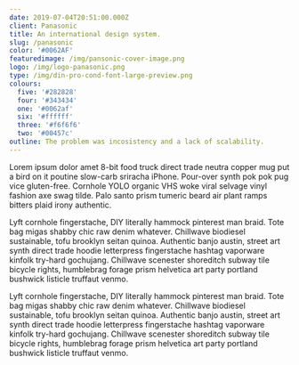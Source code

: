 ```yaml
---
date: 2019-07-04T20:51:00.000Z
client: Panasonic
title: An international design system.
slug: /panasonic
color: '#0062AF'
featuredimage: /img/pansonic-cover-image.png
logo: /img/logo-panasonic.png
type: /img/din-pro-cond-font-large-preview.png
colours:
  five: '#282828'
  four: '#343434'
  one: '#0062af'
  six: '#ffffff'
  three: '#f6f6f6'
  two: '#00457c'
outline: The problem was incosistency and a lack of scalability.
---
```

Lorem ipsum dolor amet 8-bit food truck direct trade neutra copper mug put a bird on it poutine slow-carb sriracha iPhone. Pour-over synth pok pok pug vice gluten-free. Cornhole YOLO organic VHS woke viral selvage vinyl fashion axe swag tilde. Palo santo prism tumeric beard air plant ramps bitters plaid irony authentic.

Lyft cornhole fingerstache, DIY literally hammock pinterest man braid. Tote bag migas shabby chic raw denim whatever. Chillwave biodiesel sustainable, tofu brooklyn seitan quinoa. Authentic banjo austin, street art synth direct trade hoodie letterpress fingerstache hashtag vaporware kinfolk try-hard gochujang. Chillwave scenester shoreditch subway tile bicycle rights, humblebrag forage prism helvetica art party portland bushwick listicle truffaut venmo.

Lyft cornhole fingerstache, DIY literally hammock pinterest man braid. Tote bag migas shabby chic raw denim whatever. Chillwave biodiesel sustainable, tofu brooklyn seitan quinoa. Authentic banjo austin, street art synth direct trade hoodie letterpress fingerstache hashtag vaporware kinfolk try-hard gochujang. Chillwave scenester shoreditch subway tile bicycle rights, humblebrag forage prism helvetica art party portland bushwick listicle truffaut venmo.
